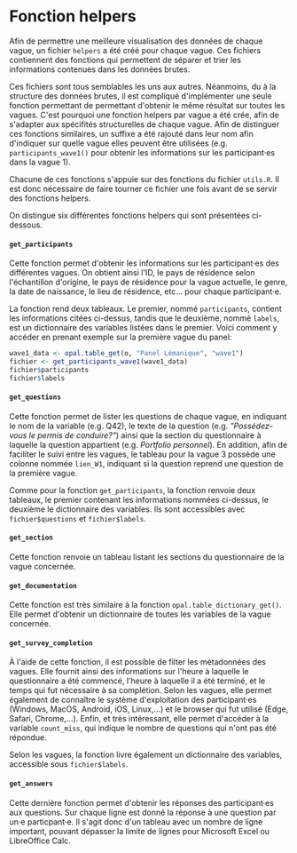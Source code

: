 # Fonction helpers

Afin de permettre une meilleure visualisation des données de chaque vague, un fichier `helpers` a été créé pour chaque vague. Ces fichiers contiennent des fonctions qui permettent de séparer et trier les informations contenues dans les données brutes.

Ces fichiers sont tous semblables les uns aux autres. Néanmoins, du à la structure des données brutes, il est compliqué d'implémenter une seule fonction permettant de permettant d'obtenir le même résultat sur toutes les vagues. C'est pourquoi une fonction helpers par vague a été crée, afin de s'adapter aux spécifités structurelles de chaque vague. Afin de distinguer ces fonctions similaires, un suffixe a été rajouté dans leur nom afin d'indiquer sur quelle vague elles peuvent être utilisées (e.g. `participants_wave1()` pour obtenir les informations sur les participant·es dans la vague 1).

Chacune de ces fonctions s'appuie sur des fonctions du fichier `utils.R`. Il est donc nécessaire de faire tourner ce fichier une fois avant de se servir des fonctions helpers.

On distingue six différentes fonctions helpers qui sont présentées ci-dessous.

#### `get_participants`

Cette fonction permet d'obtenir les informations sur les participant·es des différentes vagues. On obtient ainsi l'ID, le pays de résidence selon l'échantillon d'origine, le pays de résidence pour la vague actuelle, le genre, la date de naissance, le lieu de résidence, etc... pour chaque participant·e.

La fonction rend deux tableaux. Le premier, nommé `participants`, contient les informations citées ci-dessus, tandis que le deuxième, nommé `labels`, est un dictionnaire des variables listées dans le premier. Voici comment y accéder en prenant exemple sur la première vague du panel:

``` r
wave1_data <- opal.table_get(o, "Panel Lémanique", "wave1")
fichier <- get_participants_wave1(wave1_data)
fichier$participants
fichier$labels
```

#### `get_questions`

Cette fonction permet de lister les questions de chaque vague, en indiquant le nom de la variable (e.g. Q42), le texte de la question (e.g. *"Possédez-vous le permis de conduire?"*) ainsi que la section du questionnaire à laquelle la question appartient (e.g. *Portfolio personnel*). En addition, afin de faciliter le suivi entre les vagues, le tableau pour la vague 3 possède une colonne nommée `lien_W1`, indiquant si la question reprend une question de la première vague.

Comme pour la fonction `get_participants`, la fonction renvoie deux tableaux, le premier contenant les informations nommées ci-dessus, le deuxième le dictionnaire des variables. Ils sont accessibles avec `fichier$questions` et `fichier$labels`.

#### `get_section`

Cette fonction renvoie un tableau listant les sections du questionnaire de la vague concernée.

#### `get_documentation`

Cette fonction est très similaire à la fonction `opal.table_dictionary_get()`. Elle permet d'obtenir un dictionnaire de toutes les variables de la vague concernée.

#### `get_survey_completion`

À l'aide de cette fonction, il est possible de filter les métadonnées des vagues. Elle fournit ainsi des informations sur l'heure à laquelle le questionnaire a été commencé, l'heure à laquelle il a été terminé, et le temps qui fut nécessaire à sa complétion. Selon les vagues, elle permet également de connaître le système d'exploitation des participant·es (Windows, MacOS, Android, iOS, Linux,...) et le browser qui fut utilisé (Edge, Safari, Chrome,...). Enfin, et très intéressant, elle permet d'accéder à la variable `count_miss`, qui indique le nombre de questions qui n'ont pas été répondue.

Selon les vagues, la fonction livre également un dictionnaire des variables, accessible sous `fichier$labels`.

#### `get_answers`

Cette dernière fonction permet d'obtenir les réponses des participant·es aux questions. Sur chaque ligne est donné la réponse à une question par un·e particpant·e. Il s'agit donc d'un tableau avec un nombre de ligne important, pouvant dépasser la limite de lignes pour Microsoft Excel ou LibreOffice Calc.
